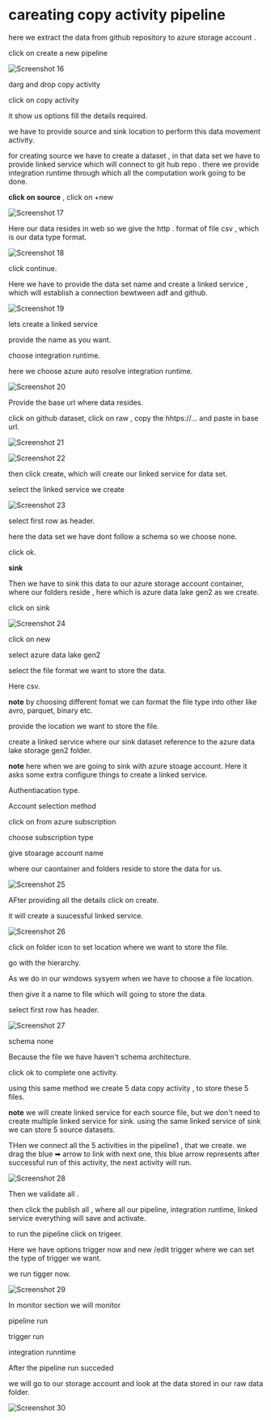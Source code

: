 # careating copy activity pipeline

here we extract the data from github repository to azure storage account .

click on create a new pipeline

![Screenshot 16](https://github.com/rashmiranjan042/Azure_data_engineering_olympic_data/assets/106671482/db854f0d-6db8-4dfc-aea3-f17200f46167)

darg and drop copy activity

click on copy activity 

it show us options fill the details required.

we have to provide source and sink location to perform this data movement activity.

for creating source we have to create a dataset , in that data set we have to provide linked service which will connect to git hub repo .
there we provide integration runtime through which all the computation work going to be done.

**click on source** , click on +new 

![Screenshot 17](https://github.com/rashmiranjan042/Azure_data_engineering_olympic_data/assets/106671482/4f45727d-ec3e-4906-9a61-4a86e86a5e4b)

Here our data resides in web so we give the http .
format of file csv , which is our data type format.

![Screenshot 18](https://github.com/rashmiranjan042/Azure_data_engineering_olympic_data/assets/106671482/21cc047e-c5eb-4df8-9d7e-c6640d3a759c)

click continue.

Here we have to provide the data set name and create a linked service , which will establish a connection bewtween adf and github.

![Screenshot 19](https://github.com/rashmiranjan042/Azure_data_engineering_olympic_data/assets/106671482/e7a9db26-df27-43ae-9310-25cb91a22aa0)

lets create a linked service

provide the name as you want.

choose integration runtime.

 here we choose azure auto resolve integration runtime.

 ![Screenshot 20](https://github.com/rashmiranjan042/Azure_data_engineering_olympic_data/assets/106671482/5a2c3400-fa2c-469c-bd86-6ec7a0c7c8b6)

Provide the base url where data resides.

click on github dataset, click on raw , copy the hhtps://... and paste in base url.

 ![Screenshot 21](https://github.com/rashmiranjan042/Azure_data_engineering_olympic_data/assets/106671482/f8f2414a-0e3c-49b8-9029-ba7dbb315f17)



![Screenshot 22](https://github.com/rashmiranjan042/Azure_data_engineering_olympic_data/assets/106671482/45c26ef3-f549-4588-9be2-3c814e6b3ee0)

then click create, which will create our linked service for data set.

select the linked service we create

![Screenshot 23](https://github.com/rashmiranjan042/Azure_data_engineering_olympic_data/assets/106671482/d38570e6-5244-4619-ae75-9f47742f36cf)

select first row as header.

here the data set we have dont follow a schema so we choose none.

click ok.

**sink**

Then we have to sink this data to our azure storage account container, where our folders reside , here which is azure data lake gen2 as we create.

click on sink 

![Screenshot 24](https://github.com/rashmiranjan042/Azure_data_engineering_olympic_data/assets/106671482/a559f10b-8099-4be7-9304-dec5c57162f0)

click on new

select azure data lake gen2 

select the file format we want to store the data.

Here csv.

**note**
 by choosing different fomat we can format the file type into other like avro, parquet, binary etc.


provide the location we want to store the file.

create a linked service where our sink dataset reference to the azure data lake storage gen2 folder.

**note**
here when we are going to sink with azure stoage account.
Here it asks some extra configure things to create a linked service.

Authentiacation type.

Account selection method

click on from azure subscription

choose subscription type

give stoarage account name

where our caontainer and folders reside to store the data for us.

![Screenshot 25](https://github.com/rashmiranjan042/Azure_data_engineering_olympic_data/assets/106671482/f1fb5519-a699-4dba-bb08-98551e02b692)


AFter providing all the details click on create.

it will create a suucessful linked service.

![Screenshot 26](https://github.com/rashmiranjan042/Azure_data_engineering_olympic_data/assets/106671482/ca48cb6b-d23d-40ad-9851-6c1ddada4090)

click on folder icon to set location where we want to store the file.

go with the hierarchy.

As we do in our windows sysyem when we have to choose a file location.

then give it a name to file which will going to store the data.

select first row has header.

![Screenshot 27](https://github.com/rashmiranjan042/Azure_data_engineering_olympic_data/assets/106671482/ec66d152-7f11-46ff-9a0e-7f79600a6c7a)

  schema none

Because the file we have haven't schema architecture.

click ok to complete one activity.

using this same method we create 5 data copy activity ,
to store these 5 files.

**note**
we will create linked service for each source file, but we don't need to create multiple linked service for sink.
using the same linked service of sink we can store 5 source datasets.

THen we connect all the 5 activities in the pipeline1 , that we create.
 we drag the blue ➡ arrow to link with next one, this blue arrow represents after successful run of this activity, the next activity will run.

![Screenshot 28](https://github.com/rashmiranjan042/Azure_data_engineering_olympic_data/assets/106671482/c50dc8ee-cbbf-4794-bf2e-1193b1c3b692)

Then we validate all .

then click the publish all , where all our pipeline, integration runtime, linked service everything will save and activate.

to run the pipeline click on trigeer. 

Here we have options trigger now and new /edit trigger where we can set the type of trigger we want.

we run tigger now. 

![Screenshot 29](https://github.com/rashmiranjan042/Azure_data_engineering_olympic_data/assets/106671482/f78fdc78-3bd4-461a-9c01-35895e2b9fb7)

In monitor section we will monitor 

pipeline run

trigger run

integration runntime

After the pipeline run succeded

we will go to our storage account and look at the data stored in our raw data folder.

![Screenshot 30](https://github.com/rashmiranjan042/Azure_data_engineering_olympic_data/assets/106671482/33a01ab2-0349-4987-9cd0-f60b0f5f37ad)

